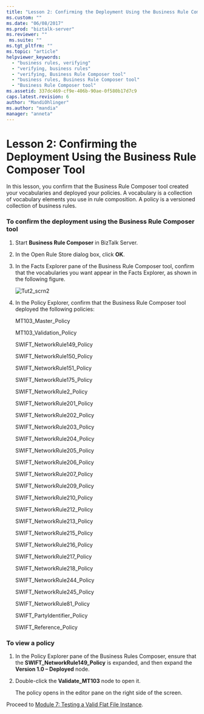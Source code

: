 ```yaml
---
title: "Lesson 2: Confirming the Deployment Using the Business Rule Composer Tool | Microsoft Docs"
ms.custom: ""
ms.date: "06/08/2017"
ms.prod: "biztalk-server"
ms.reviewer: ""
 ms.suite: ""
ms.tgt_pltfrm: ""
ms.topic: "article"
helpviewer_keywords: 
  - "business rules, verifying"
  - "verifying, business rules"
  - "verifying, Business Rule Composer tool"
  - "business rules, Business Rule Composer tool"
  - "Business Rule Composer tool"
ms.assetid: 337dc469-cf9e-406b-90ae-0f580b17d7c9
caps.latest.revision: 6
author: "MandiOhlinger"
ms.author: "mandia"
manager: "anneta"
---
```

# Lesson 2: Confirming the Deployment Using the Business Rule Composer Tool
In this lesson, you confirm that the Business Rule Composer tool created your vocabularies and deployed your policies. A vocabulary is a collection of vocabulary elements you use in rule composition. A policy is a versioned collection of business rules.  
  
### To confirm the deployment using the Business Rule Composer tool  
  
1.  Start **Business Rule Composer** in BizTalk Server.  
  
2.  In the Open Rule Store dialog box, click **OK**.  
  
3.  In the Facts Explorer pane of the Business Rule Composer tool, confirm that the vocabularies you want appear in the Facts Explorer, as shown in the following figure.  
  
     ![](../../adapters-and-accelerators/accelerator-swift/media/tut2-scrn2.gif "Tut2_scrn2")  
  
4.  In the Policy Explorer, confirm that the Business Rule Composer tool deployed the following policies:  
  
     MT103_Master_Policy  
  
     MT103_Validation_Policy  
  
     SWIFT_NetworkRule149_Policy  
  
     SWIFT_NetworkRule150_Policy  
  
     SWIFT_NetworkRule151_Policy  
  
     SWIFT_NetworkRule175_Policy  
  
     SWIFT_NetworkRule2_Policy  
  
     SWIFT_NetworkRule201_Policy  
  
     SWIFT_NetworkRule202_Policy  
  
     SWIFT_NetworkRule203_Policy  
  
     SWIFT_NetworkRule204_Policy  
  
     SWIFT_NetworkRule205_Policy  
  
     SWIFT_NetworkRule206_Policy  
  
     SWIFT_NetworkRule207_Policy  
  
     SWIFT_NetworkRule209_Policy  
  
     SWIFT_NetworkRule210_Policy  
  
     SWIFT_NetworkRule212_Policy  
  
     SWIFT_NetworkRule213_Policy  
  
     SWIFT_NetworkRule215_Policy  
  
     SWIFT_NetworkRule216_Policy  
  
     SWIFT_NetworkRule217_Policy  
  
     SWIFT_NetworkRule218_Policy  
  
     SWIFT_NetworkRule244_Policy  
  
     SWIFT_NetworkRule245_Policy  
  
     SWIFT_NetworkRule81_Policy  
  
     SWIFT_PartyIdentifier_Policy  
  
     SWIFT_Reference_Policy  
  
### To view a policy  
  
1.  In the Policy Explorer pane of the Business Rules Composer, ensure that the **SWIFT_NetworkRule149_Policy** is expanded, and then expand the **Version 1.0 – Deployed** node.  
  
2.  Double-click the **Validate_MT103** node to open it.  
  
     The policy opens in the editor pane on the right side of the screen.  
  
 Proceed to [Module 7: Testing a Valid Flat File Instance](../../adapters-and-accelerators/accelerator-swift/module-7-testing-a-valid-flat-file-instance.md).